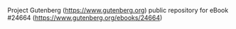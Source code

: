 Project Gutenberg (https://www.gutenberg.org) public repository for eBook #24664 (https://www.gutenberg.org/ebooks/24664)

